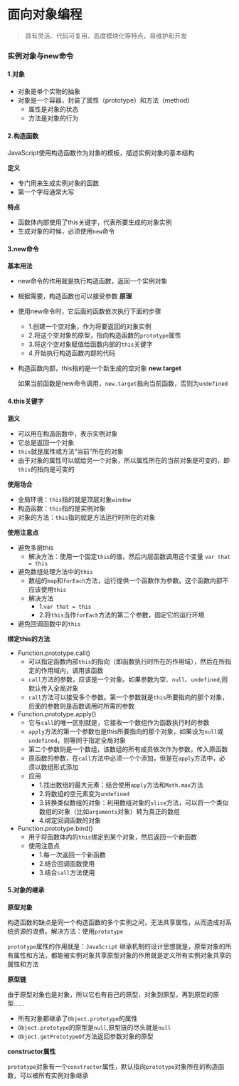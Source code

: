 # 面向对象编程

> 具有灵活、代码可复用、高度模块化等特点，易维护和开发

### 实例对象与new命令

#### 1.对象

* 对象是单个实物的抽象
* 对象是一个容器，封装了属性（prototype）和方法（method\)
  * 属性是对象的状态
  * 方法是对象的行为

#### 2.构造函数

JavaScript使用构造函数作为对象的模板，描述实例对象的基本结构

**定义**

* 专门用来生成实例对象的函数
* 第一个字母通常大写

**特点**

* 函数体内部使用了this关键字，代表所要生成的对象实例
* 生成对象的时候，必须使用`new`命令

#### 3.new命令

**基本用法**

* new命令的作用就是执行构造函数，返回一个实例对象
* 根据需要，构造函数也可以接受参数 **原理**
* 使用new命令时，它后面的函数依次执行下面的步骤
  * 1.创建一个空对象，作为将要返回的对象实例
  * 2.将这个空对象的原型，指向构造函数的`prototype`属性
  * 3.将这个空对象赋值给函数内部的`this`关键字
  * 4.开始执行构造函数内部的代码
* 构造函数内部，this指的是一个新生成的空对象 **new.target**

  如果当前函数是new命令调用，`new.target`指向当前函数，否则为`undefined`

#### 4.this关键字

**涵义**

* 可以用在构造函数中，表示实例对象
* 它总是返回一个对象
* `this`就是属性或方法“当前”所在的对象
* 由于对象的属性可以赋给另一个对象，所以属性所在的当前对象是可变的，即`this`的指向是可变的

**使用场合**

* 全局环境：`this`指的就是顶层对象`window`
* 构造函数：`this`指的是实例对象
* 对象的方法：`this`指的就是方法运行时所在的对象

**使用注意点**

* 避免多层this
  * 解决方法：使用一个固定`this`的值，然后内层函数调用这个变量 `var that = this`
* 避免数组处理方法中的`this`
  * 数组的`map`和`forEach`方法，运行提供一个函数作为参数。这个函数内部不应该使用`this`
  * 解决方法
    * 1.`var that = this`
    * 2.将`this`当作`forEach`方法的第二个参数，固定它的运行环境
* 避免回调函数中的`this`

**绑定this的方法**

* Function.prototype.call\(\)
  * 可以指定函数内部`this`的指向（即函数执行时所在的作用域），然后在所指定的作用域内，调用该函数
  * `call`方法的参数，应该是一个对象。如果参数为空、`null`、`undefined`,则默认传入全局对象
  * `call`方法可以接受多个参数。第一个参数就是`this`所要指向的那个对象，后面的参数则是函数调用时所需的参数
* Function.prototype.apply\(\)
  * 它与`call`的唯一区别就是，它接收一个数组作为函数执行时的参数
  * `apply`方法的第一个参数也是this所要指向的那个对象，如果设为`null`或`undefined`，则等同于指定全局对象
  * 第二个参数则是一个数组，该数组的所有成员依次作为参数，传入原函数
  * 原函数的参数，在`call`方法中必须一个个添加，但是在`apply`方法中，必须以数组形式添加
  * 应用
    * 1.找出数组的最大元素：结合使用`apply`方法和`Math.max`方法
    * 2.将数组的空元素变为`undefined`
    * 3.转换类似数组的对象：利用数组对象的`slice`方法，可以将一个类似数组的对象（比如`arguments`对象）转为真正的数组
    * 4.绑定回调函数的对象
* Function.prototype.bind\(\)
  * 用于将函数体内的`this`绑定到某个对象，然后返回一个新函数
  * 使用注意点
    * 1.每一次返回一个新函数
    * 2.结合回调函数使用
    * 3.结合`call`方法使用

#### 5.对象的继承

**原型对象**

构造函数的缺点是同一个构造函数的多个实例之间，无法共享属性，从而造成对系统资源的浪费。解决方法：使用`prototype`

`prototype`属性的作用就是：`JavaScript` 继承机制的设计思想就是，原型对象的所有属性和方法，都能被实例对象共享原型对象的作用就是定义所有实例对象共享的属性和方法

**原型链**

由于原型对象也是对象，所以它也有自己的原型，对象到原型，再到原型的原型……

* 所有对象都继承了`Object.prototype`的属性
* `Object.prototype`的原型是`null`,原型链的尽头就是`null`
* `Object.getPrototypeOf`方法返回参数对象的原型

**constructor属性**

`prototype`对象有一个`constructor`属性，默认指向`prototype`对象所在的构造函数，可以被所有实例对象继承

